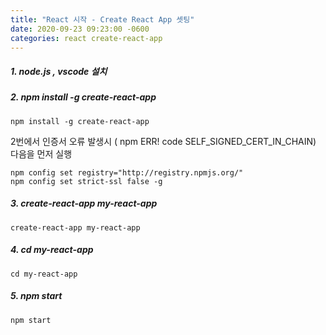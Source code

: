 ```yaml
---
title: "React 시작 - Create React App 셋팅"
date: 2020-09-23 09:23:00 -0600
categories: react create-react-app
---
```


##### 1. node.js , vscode 설치

##### 2. npm install -g create-react-app

```
npm install -g create-react-app
```

2번에서 인증서 오류 발생시 ( npm ERR! code SELF_SIGNED_CERT_IN_CHAIN) 다음을 먼저 실행

```
npm config set registry="http://registry.npmjs.org/"
npm config set strict-ssl false -g 
```

##### 3. create-react-app my-react-app
```
create-react-app my-react-app
```

##### 4. cd my-react-app
```
cd my-react-app
```

##### 5. npm start
```
npm start
```
